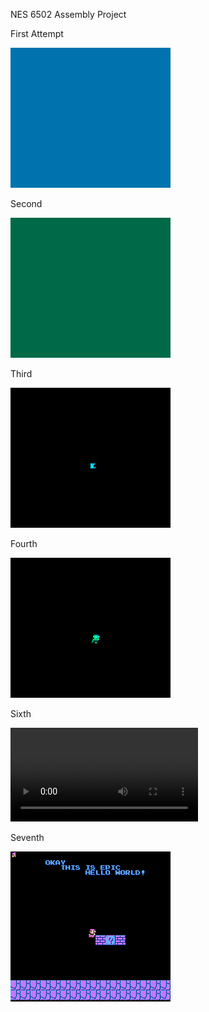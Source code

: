 NES 6502 Assembly Project

First Attempt

![Screenshot](https://github.com/baboomerang/6502NES-game/blob/master/screenshot/firstprogram-0.png?raw=true)

Second

![Screenshot](https://github.com/baboomerang/6502NES-game/blob/master/screenshot/secondprogram-0.png?raw=true)

Third

![Screenshot](https://github.com/baboomerang/6502NES-game/blob/master/screenshot/thirdprogram-0.png?raw=true)

Fourth

![Screenshot](https://github.com/baboomerang/6502NES-game/blob/master/screenshot/fourthprogram-0.png?raw=true)

Sixth

![PPU Error Video Demonstration](https://github.com/baboomerang/6502NES-game/blob/master/screenshot/mariotest.mp4?raw=true)


Seventh

![Screenshot](https://github.com/baboomerang/6502NES-game/blob/master/screenshot/seventhprogram_000.png?raw=true)

